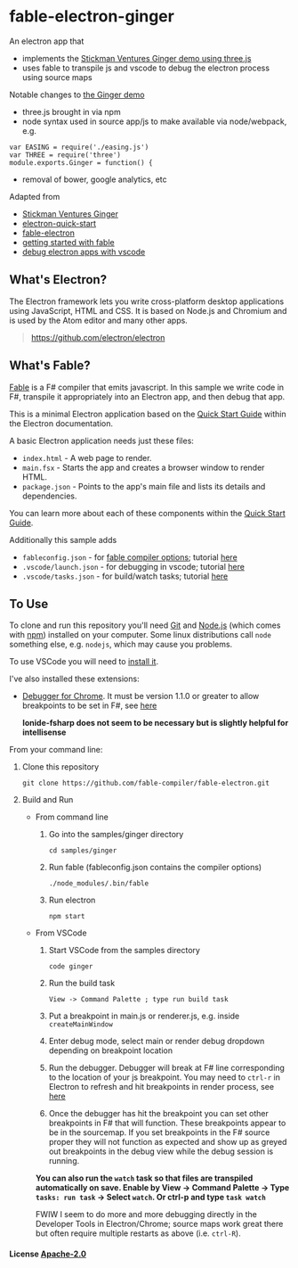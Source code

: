 # fable-electron-ginger
An electron app that
- implements the [Stickman Ventures Ginger demo using three.js](https://github.com/StickmanVentures/ginger)
- uses fable to transpile js and vscode to debug the electron process using source maps

Notable changes to [the Ginger demo](https://github.com/StickmanVentures/ginger)
- three.js brought in via npm
- node syntax used in source app/js to make available via node/webpack, e.g.
```
var EASING = require('./easing.js')
var THREE = require('three')
module.exports.Ginger = function() {
```
- removal of bower, google analytics, etc

Adapted from 

- [Stickman Ventures Ginger](https://github.com/StickmanVentures/ginger)
- [electron-quick-start](https://github.com/electron/electron-quick-start)
- [fable-electron](https://github.com/fable-compiler/fable-electron/tree/master/samples/helloworld)
- [getting started with fable](http://kcieslak.io/Getting-Started-with-Fable-and-Webpack)
- [debug electron apps with vscode](http://code.matsu.io/1)

## What's Electron?

The Electron framework lets you write cross-platform desktop applications using JavaScript, HTML and CSS. It is based on Node.js and Chromium and is used by the Atom editor and many other apps.
> https://github.com/electron/electron

## What's Fable?

[Fable](http://fable.io/) is a F# compiler that emits javascript. In this sample we write code in F#, transpile it appropriately into an Electron app, and then debug that app. 

This is a minimal Electron application based on the [Quick Start Guide](http://electron.atom.io/docs/latest/tutorial/quick-start) within the Electron documentation.

A basic Electron application needs just these files:

- `index.html` - A web page to render.
- `main.fsx` - Starts the app and creates a browser window to render HTML.
- `package.json` - Points to the app's main file and lists its details and dependencies.

You can learn more about each of these components within the [Quick Start Guide](http://electron.atom.io/docs/latest/tutorial/quick-start).

Additionally this sample adds

- `fableconfig.json` - for [fable compiler options](http://fable.io/); tutorial [here](http://kcieslak.io/Getting-Started-with-Fable-and-Webpack)
- `.vscode/launch.json` - for debugging in vscode; tutorial [here](http://code.matsu.io/1)
- `.vscode/tasks.json` - for build/watch tasks; tutorial [here](http://kcieslak.io/Getting-Started-with-Fable-and-Webpack)

## To Use

To clone and run this repository you'll need [Git](https://git-scm.com) and [Node.js](https://nodejs.org/en/download/) (which comes with [npm](http://npmjs.com)) installed on your computer. Some linux distributions call `node` something else, e.g. `nodejs`, which may cause you problems.

To use VSCode you will need to [install it](https://code.visualstudio.com/download).

I've also installed these extensions:

- [Debugger for Chrome](https://marketplace.visualstudio.com/items/msjsdiag.debugger-for-chrome). It must be version 1.1.0 or greater to allow breakpoints to be set in F#, see [here](https://github.com/octref/vscode-electron-debug/issues/2#issuecomment-251800254)

   **Ionide-fsharp does not seem to be necessary but is slightly helpful for intellisense**

From your command line:

1. Clone this repository

   `git clone https://github.com/fable-compiler/fable-electron.git`

2. Build and Run

    * From command line
      1. Go into the samples/ginger directory

         `cd samples/ginger`

      2. Run fable (fableconfig.json contains the compiler options)

         `./node_modules/.bin/fable`

      3. Run electron

         `npm start`

    * From VSCode
      1. Start VSCode from the samples directory

         `code ginger`
      2. Run the build task

         `View -> Command Palette ; type run build task`
      3. Put a breakpoint in main.js or renderer.js, e.g. inside `createMainWindow`
      4. Enter debug mode, select main or render debug dropdown depending on breakpoint location
      5. Run the debugger. Debugger will break at F# line corresponding to the location of your js breakpoint. You may need to `ctrl-r` in Electron to refresh and hit breakpoints in render process, see [here](http://code.matsu.io/1)
      6. Once the debugger has hit the breakpoint you can set other breakpoints in F# that will function. These breakpoints appear to be in the sourcemap. If you set breakpoints in the F# source proper they will not function as expected and show up as greyed out breakpoints in the debug view while the debug session is running.

      **You can also run the `watch` task so that files are transpiled automatically on save. Enable by View -> Command Palette -> Type `tasks: run task` -> Select `watch`. Or ctrl-p and type `task watch`**

      FWIW I seem to do more and more debugging directly in the Developer Tools in Electron/Chrome; source maps work great there but often require multiple restarts as above (i.e. `ctrl-R`).

#### License [Apache-2.0](LICENSE.md)
